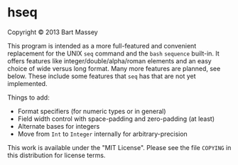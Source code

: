 # hseq
Copyright © 2013 Bart Massey

This program is intended as a more full-featured and
convenient replacement for the UNIX `seq` command and the
`bash` `sequence` built-in. It offers features like
integer/double/alpha/roman elements and an easy choice of
wide versus long format. Many more features are planned, see
below.  These include some features that `seq` has that are
not yet implemented.

Things to add:

  * Format specifiers (for numeric types or in general)
  * Field width control with space-padding and zero-padding
    (at least)
  * Alternate bases for integers
  * Move from `Int` to `Integer` internally for
    arbitrary-precision

This work is available under the "MIT License". Please see
the file `COPYING` in this distribution for license terms.

